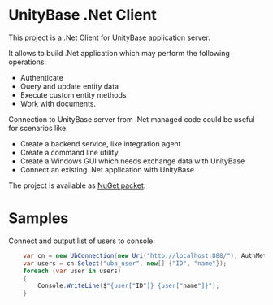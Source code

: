 UnityBase .Net Client
=====================

This project is a .Net Client for [UnityBase](https://unitybase.info/) application server.

It allows to build .Net application which may perform the following operations:
* Authenticate
* Query and update entity data
* Execute custom entity methods
* Work with documents.

Connection to UnityBase server from .Net managed code could be useful for scenarios like:
* Create a backend service, like integration agent
* Create a command line utility
* Create a Windows GUI which needs exchange data with UnityBase
* Connect an existing .Net application with UnityBase

The project is available as [NuGet packet](https://www.nuget.org/packages/Softengi.UbClient/).

Samples
=======

Connect and output list of users to console:
```C#
	var cn = new UbConnection(new Uri("http://localhost:888/"), AuthMethod.Ub("user", "password"));
	var users = cn.Select("uba_user", new[] {"ID", "name"});
	foreach (var user in users)
	{
		Console.WriteLine($"{user["ID"]} {user["name"]}");
	}
```
